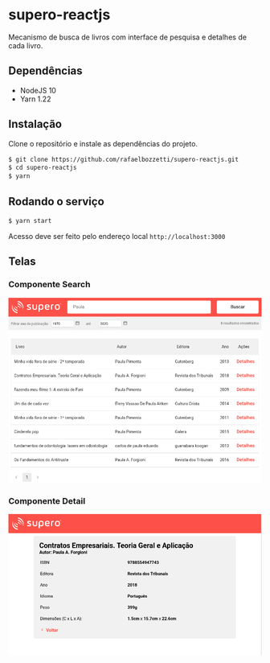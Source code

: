 # supero-reactjs

Mecanismo de busca de livros com interface de pesquisa e detalhes de cada livro.

## Dependências
 * NodeJS 10
 * Yarn 1.22

## Instalação

Clone o repositório e instale as dependências do projeto.

```bash
$ git clone https://github.com/rafaelbozzetti/supero-reactjs.git
$ cd supero-reactjs
$ yarn

```

## Rodando o serviço

```bash
$ yarn start

```

Acesso deve ser feito pelo endereço local ```http://localhost:3000```



## Telas

### Componente Search
![Search Component](https://raw.githubusercontent.com/rafaelbozzetti/supero-reactjs/master/src/assets/img/SearchComponent.png)

### Componente Detail
![Detail COmponent](https://raw.githubusercontent.com/rafaelbozzetti/supero-reactjs/master/src/assets/img/DetailComponent.png)